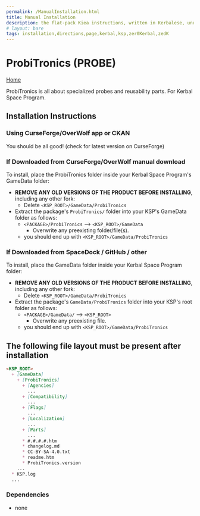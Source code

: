 ```yaml
---
permalink: /ManualInstallation.html
title: Manual Installation
description: the flat-pack Kiea instructions, written in Kerbalese, unusally present
# layout: bare
tags: installation,directions,page,kerbal,ksp,zer0Kerbal,zedK
---
```


<!-- ManualInstallation.md v1.1.7.0
ProbiTronics (PROBE)
created: 01 Oct 2019
updated: 18 Apr 2022 -->

<!-- based upon work by Lisias -->

# ProbiTronics (PROBE)

[Home](./index.md)

ProbiTronics is all about specialized probes and reusability parts. For Kerbal Space Program.


## Installation Instructions

### Using CurseForge/OverWolf app or CKAN

You should be all good! (check for latest version on CurseForge)

### If Downloaded from CurseForge/OverWolf manual download

To install, place the ProbiTronics folder inside your Kerbal Space Program's GameData folder:

* **REMOVE ANY OLD VERSIONS OF THE PRODUCT BEFORE INSTALLING**, including any other fork:
  * Delete `<KSP_ROOT>/GameData/ProbiTronics`
* Extract the package's `ProbiTronics/` folder into your KSP's GameData folder as follows:
  * `<PACKAGE>/ProbiTronics` --> `<KSP_ROOT>/GameData`
    * Overwrite any preexisting folder/file(s).
  * you should end up with `<KSP_ROOT>/GameData/ProbiTronics`

### If Downloaded from SpaceDock / GitHub / other

To install, place the GameData folder inside your Kerbal Space Program folder:

* **REMOVE ANY OLD VERSIONS OF THE PRODUCT BEFORE INSTALLING**, including any other fork:
  * Delete `<KSP_ROOT>/GameData/ProbiTronics`
* Extract the package's `GameData/ProbiTronics` folder into your KSP's root folder as follows:
  * `<PACKAGE>/GameData/` --> `<KSP_ROOT>`
    * Overwrite any preexisting file.
  * you should end up with `<KSP_ROOT>/GameData/ProbiTronics`

## The following file layout must be present after installation

```markdown
<KSP_ROOT>
  + [GameData]
    + [ProbiTronics]
      + [Agencies]
        ...
      + [Compatibility]
        ...
      + [Flags]
        ...
      + [Localization]
        ...
      + [Parts]
        ...
      * #.#.#.#.htm
      * changelog.md
      * CC-BY-SA-4.0.txt
      * readme.htm
      * ProbiTronics.version
    ...
  * KSP.log
  ...
```

### Dependencies

* none
